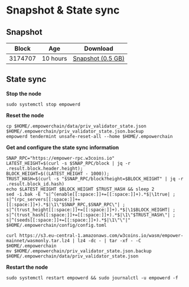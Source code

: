 # Snapshot & State sync

## Snapshot

|     Block   |     Age     |   Download  |
| ----------- | ----------- | ----------- |
|   3174707   |  10 hours | [Snapshot (0.5 GB)](https://s3.eu-central-1.amazonaws.com/w3coins.io/snapshots/empower-mainnet/empower_snapsot_latest.tar.lz4)  |

## State sync

**Stop the node**

```
sudo systemctl stop empowerd
```

**Reset the node**

```
cp $HOME/.empowerchain/data/priv_validator_state.json $HOME/.empowerchain/priv_validator_state.json.backup
empowerd tendermint unsafe-reset-all --home $HOME/.empowerchain
```

**Get and configure the state sync information**

```
SNAP_RPC="https://empower-rpc.w3coins.io"
LATEST_HEIGHT=$(curl -s $SNAP_RPC/block | jq -r .result.block.header.height);
BLOCK_HEIGHT=$((LATEST_HEIGHT - 1000));
TRUST_HASH=$(curl -s "$SNAP_RPC/block?height=$BLOCK_HEIGHT" | jq -r .result.block_id.hash) 
echo $LATEST_HEIGHT $BLOCK_HEIGHT $TRUST_HASH && sleep 2
sed -i.bak -E "s|^(enable[[:space:]]+=[[:space:]]+).*$|\1true| ;
s|^(rpc_servers[[:space:]]+=[[:space:]]+).*$|\1\"$SNAP_RPC,$SNAP_RPC\"| ;
s|^(trust_height[[:space:]]+=[[:space:]]+).*$|\1$BLOCK_HEIGHT| ;
s|^(trust_hash[[:space:]]+=[[:space:]]+).*$|\1\"$TRUST_HASH\"| ;
s|^(seeds[[:space:]]+=[[:space:]]+).*$|\1\"\"|" $HOME/.empowerchain/config/config.toml
```

```
curl https://s3.eu-central-1.amazonaws.com/w3coins.io/wasm/empower-mainnet/wasmonly.tar.lz4 | lz4 -dc - | tar -xf - -C $HOME/.empowerchain
mv $HOME/.empowerchain/priv_validator_state.json.backup $HOME/.empowerchain/data/priv_validator_state.json
```

**Restart the node**

```
sudo systemctl restart empowerd && sudo journalctl -u empowerd -f
```
